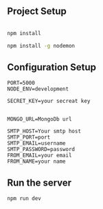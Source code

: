 ## Project Setup

```bash

npm install

npm install -g nodemon

```

## Configuration Setup

```env
PORT=5000
NODE_ENV=development

SECRET_KEY=your secreat key


MONGO_URL=MongoDb url

SMTP_HOST=Your smtp host
SMTP_PORT=port
SMTP_EMAIL=username
SMTP_PASSWORD=password
FROM_EMAIL=your email
FROM_NAME=your name

```

## Run the server

```bash
npm run dev
```
